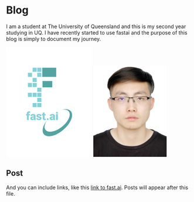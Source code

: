 # Blog
I am a student at The University of Queensland and this is my second year studying in UQ. I have recently started to use fastai and the purpose of this blog is simply to document my journey.

![Image of fast.ai logo](images/logo.png)
<img src="images/self.png" alt="Self Image" width="200">

## Post

And you can include links, like this [link to fast.ai](https://www.fast.ai). Posts will appear after this file. 
